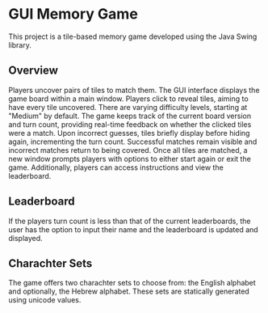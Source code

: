 # GUI Memory Game 

This project is a tile-based memory game developed using the Java Swing library. 

## Overview

Players uncover pairs of tiles to match them. The GUI interface displays the game board within a main window. Players click to reveal tiles, aiming to have every tile uncovered. There are varying difficulty levels, starting at "Medium" by default. The game keeps track of the current board version and turn count, providing real-time feedback on whether the clicked tiles were a match. Upon incorrect guesses, tiles briefly display before hiding again, incrementing the turn count. Successful matches remain visible and incorrect matches return to being covered. Once all tiles are matched, a new window prompts players with options to either start again or exit the game. Additionally, players can access instructions and view the leaderboard.

## Leaderboard 
If the players turn count is less than that of the current leaderboards, the user has the option to input their name and the leaderboard is updated and displayed.

## Charachter Sets
The game offers two charachter sets to choose from: the English alphabet and optionally, the Hebrew alphabet. These sets are statically generated using unicode values. 
